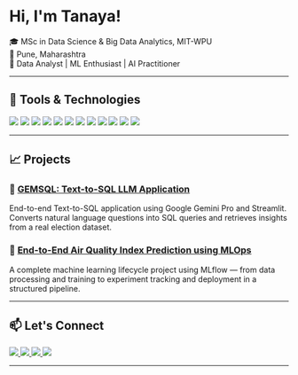 # Hi, I'm Tanaya!

🎓 MSc in Data Science & Big Data Analytics, MIT-WPU  
📍 Pune, Maharashtra  
💼 Data Analyst | ML Enthusiast | AI Practitioner

---

## 🔧 Tools & Technologies

<p align="left">
  <img src="https://img.shields.io/badge/-Python-3776AB?style=for-the-badge&logo=python&logoColor=white" />
  <img src="https://img.shields.io/badge/-MySQL-4479A1?style=for-the-badge&logo=mysql&logoColor=white" />
  <img src="https://img.shields.io/badge/-MongoDB-47A248?style=for-the-badge&logo=mongodb&logoColor=white" />
  <img src="https://img.shields.io/badge/-R-276DC3?style=for-the-badge&logo=r&logoColor=white" />
  <img src="https://img.shields.io/badge/-Tableau-E97627?style=for-the-badge&logo=tableau&logoColor=white" />
  <img src="https://img.shields.io/badge/-Power%20BI-F2C811?style=for-the-badge&logo=powerbi&logoColor=black" />
  <img src="https://img.shields.io/badge/-MLflow-02020A?style=for-the-badge&logo=mlflow&logoColor=white" />
  <img src="https://img.shields.io/badge/-Streamlit-FF4B4B?style=for-the-badge&logo=streamlit&logoColor=white" />
  <img src="https://img.shields.io/badge/-Scikit--Learn-F7931E?style=for-the-badge&logo=scikitlearn&logoColor=white" />
  <img src="https://img.shields.io/badge/-NLP-8E44AD?style=for-the-badge&logo=spacy&logoColor=white" />
  <img src="https://img.shields.io/badge/-Azure-0078D4?style=for-the-badge&logo=microsoftazure&logoColor=white" />
  <img src="https://img.shields.io/badge/-GitHub-181717?style=for-the-badge&logo=github&logoColor=white" />
</p>

---

## 📈 Projects

### 🔹 [GEMSQL: Text-to-SQL LLM Application](https://github.com/tanayatipre/GEMSQL-End-To-End-Text-to-SQL-LLM-Application)
End-to-end Text-to-SQL application using Google Gemini Pro and Streamlit. Converts natural language questions into SQL queries and retrieves insights from a real election dataset.

### 🔹 [End-to-End Air Quality Index Prediction using MLOps](https://github.com/tanayatipre/End-to-End-Machine-Learning-Project-with-MLFlow)
A complete machine learning lifecycle project using MLflow — from data processing and training to experiment tracking and deployment in a structured pipeline.

---

## 📫 Let's Connect

<p align="left">
  <a href="https://tanayatipre.github.io" target="_blank">
    <img src="https://img.shields.io/badge/Portfolio-D6C5F0?style=for-the-badge&logo=google-chrome&logoColor=white" />
  </a>
  <a href="https://www.linkedin.com/in/tanaya-tipre-035a56215/" target="_blank">
    <img src="https://img.shields.io/badge/LinkedIn-0077B5?style=for-the-badge&logo=linkedin&logoColor=white" />
  </a>
  <a href="https://www.kaggle.com/tanayatipre" target="_blank">
    <img src="https://img.shields.io/badge/Kaggle-20BEFF?style=for-the-badge&logo=kaggle&logoColor=white" />
  </a>
  <a href="https://medium.com/@tanayatipre" target="_blank">
    <img src="https://img.shields.io/badge/Medium-12100E?style=for-the-badge&logo=medium&logoColor=white" />
  </a>
</p>


---


